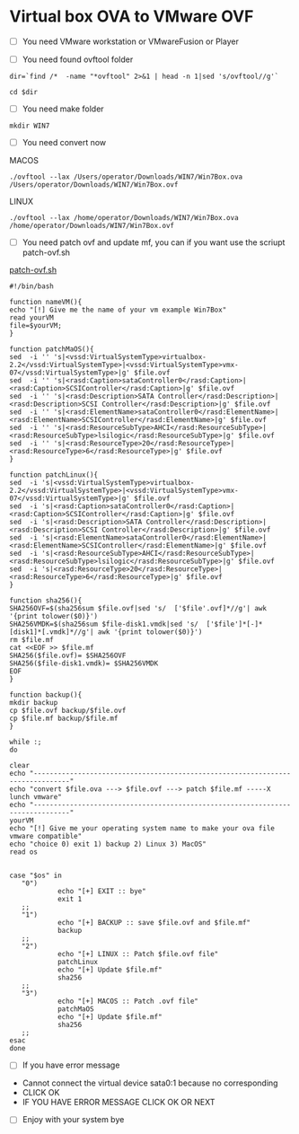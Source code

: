 # Virtual box OVA to VMware OVF

- [ ] You need VMware workstation or VMwareFusion or Player


- [ ] You need found ovftool folder

```
dir=`find /*  -name "*ovftool" 2>&1 | head -n 1|sed 's/ovftool//g'`
```
```
cd $dir
```
- [ ] You need make folder 
```
mkdir WIN7
```
- [ ] You need convert now

MACOS

```
./ovftool --lax /Users/operator/Downloads/WIN7/Win7Box.ova /Users/operator/Downloads/WIN7/Win7Box.ovf

```

LINUX

```
./ovftool --lax /home/operator/Downloads/WIN7/Win7Box.ova /home/operator/Downloads/WIN7/Win7Box.ovf

```

- [ ] You need patch ovf and update mf, you can if you want use the scriupt patch-ovf.sh

[patch-ovf.sh](https://github.com/Liberty0day/TOOLS_BOX/blob/main/patch-ovf.sh)


```
#!/bin/bash

function nameVM(){
echo "[!] Give me the name of your vm example Win7Box"
read yourVM
file=$yourVM;
}

function patchMaOS(){
sed  -i '' 's|<vssd:VirtualSystemType>virtualbox-2.2</vssd:VirtualSystemType>|<vssd:VirtualSystemType>vmx-07</vssd:VirtualSystemType>|g' $file.ovf
sed  -i '' 's|<rasd:Caption>sataController0</rasd:Caption>|<rasd:Caption>SCSIController</rasd:Caption>|g' $file.ovf
sed  -i '' 's|<rasd:Description>SATA Controller</rasd:Description>|<rasd:Description>SCSI Controller</rasd:Description>|g' $file.ovf
sed  -i '' 's|<rasd:ElementName>sataController0</rasd:ElementName>|<rasd:ElementName>SCSIController</rasd:ElementName>|g' $file.ovf
sed  -i '' 's|<rasd:ResourceSubType>AHCI</rasd:ResourceSubType>|<rasd:ResourceSubType>lsilogic</rasd:ResourceSubType>|g' $file.ovf
sed  -i '' 's|<rasd:ResourceType>20</rasd:ResourceType>|<rasd:ResourceType>6</rasd:ResourceType>|g' $file.ovf
}

function patchLinux(){
sed  -i 's|<vssd:VirtualSystemType>virtualbox-2.2</vssd:VirtualSystemType>|<vssd:VirtualSystemType>vmx-07</vssd:VirtualSystemType>|g' $file.ovf
sed  -i 's|<rasd:Caption>sataController0</rasd:Caption>|<rasd:Caption>SCSIController</rasd:Caption>|g' $file.ovf
sed  -i 's|<rasd:Description>SATA Controller</rasd:Description>|<rasd:Description>SCSI Controller</rasd:Description>|g' $file.ovf
sed  -i 's|<rasd:ElementName>sataController0</rasd:ElementName>|<rasd:ElementName>SCSIController</rasd:ElementName>|g' $file.ovf
sed  -i 's|<rasd:ResourceSubType>AHCI</rasd:ResourceSubType>|<rasd:ResourceSubType>lsilogic</rasd:ResourceSubType>|g' $file.ovf
sed  -i 's|<rasd:ResourceType>20</rasd:ResourceType>|<rasd:ResourceType>6</rasd:ResourceType>|g' $file.ovf
}

function sha256(){
SHA256OVF=$(sha256sum $file.ovf|sed 's/  ['$file'.ovf]*//g'| awk '{print tolower($0)}')
SHA256VMDK=$(sha256sum $file-disk1.vmdk|sed 's/  ['$file']*[-]*[disk1]*[.vmdk]*//g'| awk '{print tolower($0)}')
rm $file.mf
cat <<EOF >> $file.mf
SHA256($file.ovf)= $SHA256OVF
SHA256($file-disk1.vmdk)= $SHA256VMDK
EOF
}

function backup(){
mkdir backup
cp $file.ovf backup/$file.ovf 
cp $file.mf backup/$file.mf
}

while :;
do

clear
echo "-------------------------------------------------------------------------------"
echo "convert $file.ova ---> $file.ovf ---> patch $file.mf -----X lunch vmware"
echo "-------------------------------------------------------------------------------"
yourVM                      
echo "[!] Give me your operating system name to make your ova file vmware compatible"
echo "choice 0) exit 1) backup 2) Linux 3) MacOS"
read os


case "$os" in
   "0") 
            echo "[+] EXIT :: bye" 
            exit 1
   ;;   
   "1") 
            echo "[+] BACKUP :: save $file.ovf and $file.mf" 
            backup
   ;;
   "2") 
            echo "[+] LINUX :: Patch $file.ovf file" 
            patchLinux
            echo "[+] Update $file.mf"
            sha256
   ;;
   "3") 
            echo "[+] MACOS :: Patch .ovf file"
            patchMaOS
            echo "[+] Update $file.mf"
            sha256
   ;;
esac
done

```

- [ ] If you have error message 
 -  Cannot connect the virtual device sata0:1 because no corresponding
 -  CLICK OK 
 -  IF YOU HAVE ERROR MESSAGE CLICK OK OR NEXT

- [ ] Enjoy with your system bye

